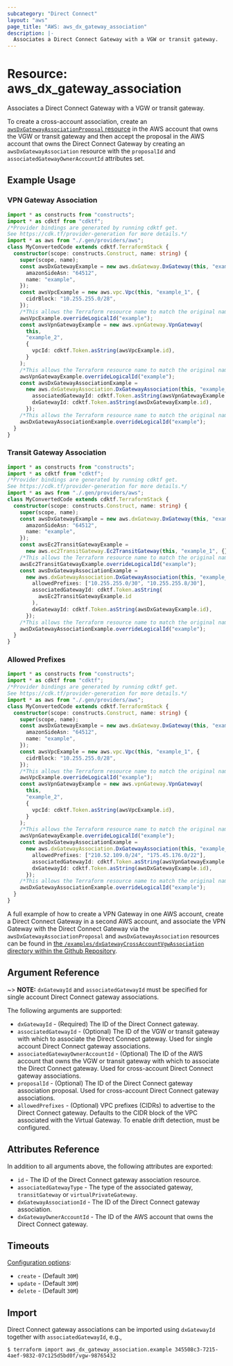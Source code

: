 ```yaml
---
subcategory: "Direct Connect"
layout: "aws"
page_title: "AWS: aws_dx_gateway_association"
description: |-
  Associates a Direct Connect Gateway with a VGW or transit gateway.
---
```


# Resource: aws_dx_gateway_association

Associates a Direct Connect Gateway with a VGW or transit gateway.

To create a cross-account association, create an [`awsDxGatewayAssociationProposal` resource](/docs/providers/aws/r/dx_gateway_association_proposal.html)
in the AWS account that owns the VGW or transit gateway and then accept the proposal in the AWS account that owns the Direct Connect Gateway
by creating an `awsDxGatewayAssociation` resource with the `proposalId` and `associatedGatewayOwnerAccountId` attributes set.

## Example Usage

### VPN Gateway Association

```typescript
import * as constructs from "constructs";
import * as cdktf from "cdktf";
/*Provider bindings are generated by running cdktf get.
See https://cdk.tf/provider-generation for more details.*/
import * as aws from "./.gen/providers/aws";
class MyConvertedCode extends cdktf.TerraformStack {
  constructor(scope: constructs.Construct, name: string) {
    super(scope, name);
    const awsDxGatewayExample = new aws.dxGateway.DxGateway(this, "example", {
      amazonSideAsn: "64512",
      name: "example",
    });
    const awsVpcExample = new aws.vpc.Vpc(this, "example_1", {
      cidrBlock: "10.255.255.0/28",
    });
    /*This allows the Terraform resource name to match the original name. You can remove the call if you don't need them to match.*/
    awsVpcExample.overrideLogicalId("example");
    const awsVpnGatewayExample = new aws.vpnGateway.VpnGateway(
      this,
      "example_2",
      {
        vpcId: cdktf.Token.asString(awsVpcExample.id),
      }
    );
    /*This allows the Terraform resource name to match the original name. You can remove the call if you don't need them to match.*/
    awsVpnGatewayExample.overrideLogicalId("example");
    const awsDxGatewayAssociationExample =
      new aws.dxGatewayAssociation.DxGatewayAssociation(this, "example_3", {
        associatedGatewayId: cdktf.Token.asString(awsVpnGatewayExample.id),
        dxGatewayId: cdktf.Token.asString(awsDxGatewayExample.id),
      });
    /*This allows the Terraform resource name to match the original name. You can remove the call if you don't need them to match.*/
    awsDxGatewayAssociationExample.overrideLogicalId("example");
  }
}

```

### Transit Gateway Association

```typescript
import * as constructs from "constructs";
import * as cdktf from "cdktf";
/*Provider bindings are generated by running cdktf get.
See https://cdk.tf/provider-generation for more details.*/
import * as aws from "./.gen/providers/aws";
class MyConvertedCode extends cdktf.TerraformStack {
  constructor(scope: constructs.Construct, name: string) {
    super(scope, name);
    const awsDxGatewayExample = new aws.dxGateway.DxGateway(this, "example", {
      amazonSideAsn: "64512",
      name: "example",
    });
    const awsEc2TransitGatewayExample =
      new aws.ec2TransitGateway.Ec2TransitGateway(this, "example_1", {});
    /*This allows the Terraform resource name to match the original name. You can remove the call if you don't need them to match.*/
    awsEc2TransitGatewayExample.overrideLogicalId("example");
    const awsDxGatewayAssociationExample =
      new aws.dxGatewayAssociation.DxGatewayAssociation(this, "example_2", {
        allowedPrefixes: ["10.255.255.0/30", "10.255.255.8/30"],
        associatedGatewayId: cdktf.Token.asString(
          awsEc2TransitGatewayExample.id
        ),
        dxGatewayId: cdktf.Token.asString(awsDxGatewayExample.id),
      });
    /*This allows the Terraform resource name to match the original name. You can remove the call if you don't need them to match.*/
    awsDxGatewayAssociationExample.overrideLogicalId("example");
  }
}

```

### Allowed Prefixes

```typescript
import * as constructs from "constructs";
import * as cdktf from "cdktf";
/*Provider bindings are generated by running cdktf get.
See https://cdk.tf/provider-generation for more details.*/
import * as aws from "./.gen/providers/aws";
class MyConvertedCode extends cdktf.TerraformStack {
  constructor(scope: constructs.Construct, name: string) {
    super(scope, name);
    const awsDxGatewayExample = new aws.dxGateway.DxGateway(this, "example", {
      amazonSideAsn: "64512",
      name: "example",
    });
    const awsVpcExample = new aws.vpc.Vpc(this, "example_1", {
      cidrBlock: "10.255.255.0/28",
    });
    /*This allows the Terraform resource name to match the original name. You can remove the call if you don't need them to match.*/
    awsVpcExample.overrideLogicalId("example");
    const awsVpnGatewayExample = new aws.vpnGateway.VpnGateway(
      this,
      "example_2",
      {
        vpcId: cdktf.Token.asString(awsVpcExample.id),
      }
    );
    /*This allows the Terraform resource name to match the original name. You can remove the call if you don't need them to match.*/
    awsVpnGatewayExample.overrideLogicalId("example");
    const awsDxGatewayAssociationExample =
      new aws.dxGatewayAssociation.DxGatewayAssociation(this, "example_3", {
        allowedPrefixes: ["210.52.109.0/24", "175.45.176.0/22"],
        associatedGatewayId: cdktf.Token.asString(awsVpnGatewayExample.id),
        dxGatewayId: cdktf.Token.asString(awsDxGatewayExample.id),
      });
    /*This allows the Terraform resource name to match the original name. You can remove the call if you don't need them to match.*/
    awsDxGatewayAssociationExample.overrideLogicalId("example");
  }
}

```

A full example of how to create a VPN Gateway in one AWS account, create a Direct Connect Gateway in a second AWS account, and associate the VPN Gateway with the Direct Connect Gateway via the `awsDxGatewayAssociationProposal` and `awsDxGatewayAssociation` resources can be found in [the `/examples/dxGatewayCrossAccountVgwAssociation` directory within the Github Repository](https://github.com/hashicorp/terraform-provider-aws/tree/main/examples/dx-gateway-cross-account-vgw-association).

## Argument Reference

~> **NOTE:** `dxGatewayId` and `associatedGatewayId` must be specified for single account Direct Connect gateway associations.

The following arguments are supported:

* `dxGatewayId` - (Required) The ID of the Direct Connect gateway.
* `associatedGatewayId` - (Optional) The ID of the VGW or transit gateway with which to associate the Direct Connect gateway.
Used for single account Direct Connect gateway associations.
* `associatedGatewayOwnerAccountId` - (Optional) The ID of the AWS account that owns the VGW or transit gateway with which to associate the Direct Connect gateway.
Used for cross-account Direct Connect gateway associations.
* `proposalId` - (Optional) The ID of the Direct Connect gateway association proposal.
Used for cross-account Direct Connect gateway associations.
* `allowedPrefixes` - (Optional) VPC prefixes (CIDRs) to advertise to the Direct Connect gateway. Defaults to the CIDR block of the VPC associated with the Virtual Gateway. To enable drift detection, must be configured.

## Attributes Reference

In addition to all arguments above, the following attributes are exported:

* `id` - The ID of the Direct Connect gateway association resource.
* `associatedGatewayType` - The type of the associated gateway, `transitGateway` or `virtualPrivateGateway`.
* `dxGatewayAssociationId` - The ID of the Direct Connect gateway association.
* `dxGatewayOwnerAccountId` - The ID of the AWS account that owns the Direct Connect gateway.

## Timeouts

[Configuration options](https://developer.hashicorp.com/terraform/language/resources/syntax#operation-timeouts):

- `create` - (Default `30M`)
- `update` - (Default `30M`)
- `delete` - (Default `30M`)

## Import

Direct Connect gateway associations can be imported using `dxGatewayId` together with `associatedGatewayId`,
e.g.,

```
$ terraform import aws_dx_gateway_association.example 345508c3-7215-4aef-9832-07c125d5bd0f/vgw-98765432
```

<!-- cache-key: cdktf-0.17.0-pre.15 input-0ca0ddd2bc46241044581f5efc2ee245f7888980176abe72c0197add2a5d12cb -->